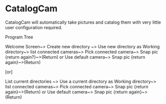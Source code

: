 # CatalogCam
CatalogCam will automatically take pictures and catalog them with very little user configuration required.

Program Tree

Welcome Screen~>
    Create new directory ~>
        Use new directory as Working directory~>
            list connected cameras~>
                Pick connected camera~>
                    Snap pic {return again?}~>(Return)
            or
                Use default camera~>
                    Snap pic {return again}~>(Return)

[or]

List current directories ~>
    Use a current directory as Working directory~>
        list connected cameras~>
            Pick connected camera~>
                Snap pic {return again}~>(Return)
        or
            Use default camera~>
            Snap pic {return again}~>(Return)


